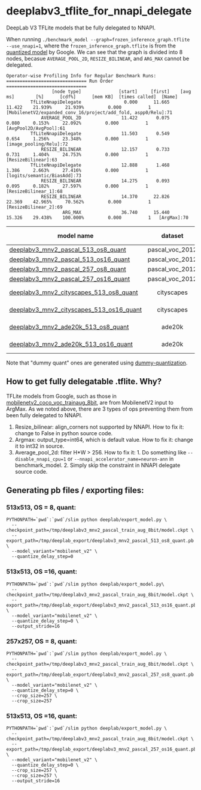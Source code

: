 # deeplabv3_tflite_for_nnapi_delegate
DeepLab V3 TFLite models that be fully delegated to NNAPI.

When running `./benchmark_model --graph=frozen_inference_graph.tflite --use_nnapi=1`, where the `frozen_inference_graph.tflite` is from the [quantized model](http://download.tensorflow.org/models/deeplabv3_mnv2_pascal_train_aug_8bit_2019_04_26.tar.gz) by Google. We can see that the graph is divided into 8 nodes, becasue `AVERAGE_POOL_2D`, `RESIZE_BILINEAR`, and `ARG_MAX` cannot be delegated.

```
Operator-wise Profiling Info for Regular Benchmark Runs:
============================== Run Order ==============================
	             [node type]	          [start]	  [first]	 [avg ms]	     [%]	  [cdf%]	  [mem KB]	[times called]	[Name]
	     TfLiteNnapiDelegate	            0.000	   11.665	   11.422	 21.939%	 21.939%	     0.000	        1	[MobilenetV2/expanded_conv_16/project/add_fold, aspp0/Relu]:71
	         AVERAGE_POOL_2D	           11.422	    0.075	    0.080	  0.153%	 22.092%	     0.000	        1	[AvgPool2D/AvgPool]:61
	     TfLiteNnapiDelegate	           11.503	    0.549	    0.654	  1.256%	 23.348%	     0.000	        1	[image_pooling/Relu]:72
	         RESIZE_BILINEAR	           12.157	    0.733	    0.731	  1.404%	 24.753%	     0.000	        1	[ResizeBilinear]:63
	     TfLiteNnapiDelegate	           12.888	    1.468	    1.386	  2.663%	 27.416%	     0.000	        1	[logits/semantic/BiasAdd]:73
	         RESIZE_BILINEAR	           14.275	    0.093	    0.095	  0.182%	 27.597%	     0.000	        1	[ResizeBilinear_1]:68
	         RESIZE_BILINEAR	           14.370	   22.826	   22.369	 42.965%	 70.562%	     0.000	        1	[ResizeBilinear_2]:69
	                 ARG_MAX	           36.740	   15.440	   15.326	 29.438%	100.000%	     0.000	        1	[ArgMax]:70
```

| model name| dataset | input size| output stride| note |
| --------- |:-------:| ---------:|-------------:|------|
|[deeplabv3_mnv2_pascal_513_os8_quant](pascal_voc_2012/deeplabv3_mnv2_pascal_513_os8_quant.tflite)| pascal_voc_2012 | 513x513 | 8 | |
|[deeplabv3_mnv2_pascal_513_os16_quant](pascal_voc_2012/deeplabv3_mnv2_pascal_513_os16_quant.tflite)| pascal_voc_2012 | 513x513 | 16 | |
|[deeplabv3_mnv2_pascal_257_os8_quant](pascal_voc_2012/deeplabv3_mnv2_pascal_257_os8_quant.tflite)| pascal_voc_2012 | 257x257 | 8 | |
|[deeplabv3_mnv2_pascal_257_os16_quant](pascal_voc_2012/deeplabv3_mnv2_pascal_257_os16_quant.tflite)| pascal_voc_2012 | 257x257 | 16 | |
|[deeplabv3_mnv2_cityscapes_513_os8_quant](cityscapes/deeplabv3_mnv2_cityscapes_513_os8_dummy_quant.tflite)| cityscapes | 513x513 | 8 | dummy quant |
|[deeplabv3_mnv2_cityscapes_513_os16_quant](cityscapes/deeplabv3_mnv2_cityscapes_513_os16_dummy_quant.tflite)| cityscapes | 513x513 | 16 | dummy quant |
|[deeplabv3_mnv2_ade20k_513_os8_quant](ade20k/deeplabv3_mnv2_ade20k_513_os8_dummy_quant.tflite)| ade20k | 513x513 | 8 | dummy quant |
|[deeplabv3_mnv2_ade20k_513_os16_quant](ade20k/deeplabv3_mnv2_ade20k_513_os16_dummy_quant.tflite)| ade20k | 513x513 | 16 | dummy quant |

Note that "dummy quant" ones are generated using [dummy-quantization](https://tensorflow.google.cn/lite/convert/cmdline_examples#use_dummy-quantization_to_try_out_quantized_inference_on_a_float_graph_).

## How to get fully delegatable .tflite. Why?
TFLite models from Google, such as those in [mobilenetv2_coco_voc_trainaug_8bit](http://download.tensorflow.org/models/deeplabv3_mnv2_pascal_train_aug_8bit_2019_04_26.tar.gz), are from MobilenetV2 input to ArgMax. As we noted above, there are 3 types of ops preventing them from been fully delegated to NNAPI.

1. Resize_bilinear: align_corners not supported by NNAPI. How to fix it: change to False in python source code. 
2. Argmax: output_type=int64, which is default value. How to fix it: change it to int32 in source.
3. Average_pool_2d: filter H*W > 256. How to fix it: 1. Do something like `--disable_nnapi_cpu=1` or `--nnapi_accelerator_name=neuron-ann` in benchmark_model. 2. Simply skip the constraint in NNAPI delegate source code.

## Generating pb files / exporting files:
### 513x513, OS = 8, quant:
```
PYTHONPATH=`pwd`:`pwd`/slim python deeplab/export_model.py \
  --checkpoint_path=/tmp/deeplabv3_mnv2_pascal_train_aug_8bit/model.ckpt \
  --export_path=/tmp/deeplab_export/deeplabv3_mnv2_pascal_513_os8_quant.pb \
  --model_variant="mobilenet_v2" \
  --quantize_delay_step=0
```
### 513x513, OS =16, quant: 
```
PYTHONPATH=`pwd`:`pwd`/slim python deeplab/export_model.py\
  --checkpoint_path=/tmp/deeplabv3_mnv2_pascal_train_aug_8bit/model.ckpt \
  --export_path=/tmp/deeplab_export/deeplabv3_mnv2_pascal_513_os16_quant.pb \
  --model_variant="mobilenet_v2" \
  --quantize_delay_step=0 \
  --output_stride=16
```
### 257x257, OS = 8, quant:  
```
PYTHONPATH=`pwd`:`pwd`/slim python deeplab/export_model.py \
  --checkpoint_path=/tmp/deeplabv3_mnv2_pascal_train_aug_8bit/model.ckpt \
  --export_path=/tmp/deeplab_export/deeplabv3_mnv2_pascal_257_os8_quant.pb \
  --model_variant="mobilenet_v2" \
  --quantize_delay_step=0 \
  --crop_size=257 \ 
  --crop_size=257
```
### 513x513, OS =16, quant: 
```
PYTHONPATH=`pwd`:`pwd`/slim python deeplab/export_model.py \
  --checkpoint_path=/tmp/deeplabv3_mnv2_pascal_train_aug_8bit/model.ckpt \
  --export_path=/tmp/deeplab_export/deeplabv3_mnv2_pascal_257_os16_quant.pb \
  --model_variant="mobilenet_v2" \
  --quantize_delay_step=0 \
  --crop_size=257 \
  --crop_size=257 \
  --output_stride=16
```
